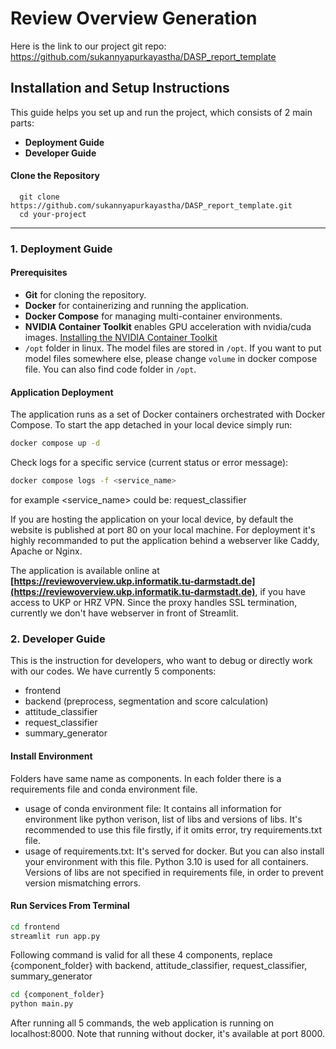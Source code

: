 # **Review Overview Generation**
Here is the link to our project git repo: https://github.com/sukannyapurkayastha/DASP_report_template
## **Installation and Setup Instructions**

This guide helps you set up and run the project, which consists of 2 main parts:
- **Deployment Guide**
- **Developer Guide**

#### **Clone the Repository** 

      git clone https://github.com/sukannyapurkayastha/DASP_report_template.git
      cd your-project
---
### 1. Deployment Guide

#### **Prerequisites**

- **Git** for cloning the repository.
- **Docker** for containerizing and running the application.
- **Docker Compose** for managing multi-container environments.
- **NVIDIA Container Toolkit** enables GPU acceleration with nvidia/cuda images.
[Installing the NVIDIA Container Toolkit](https://docs.nvidia.com/datacenter/cloud-native/container-toolkit/latest/install-guide.html)
- `/opt` folder in linux. The model files are stored in `/opt`. If you want to put model files somewhere else, please change `volume` in docker compose file. You can also find code folder in `/opt`.

#### **Application Deployment**

The application runs as a set of Docker containers orchestrated with Docker Compose. To start the app detached in your local device simply run:
```bash
docker compose up -d
```
Check logs for a specific service (current status or error message):
```bash
docker compose logs -f <service_name>
```
for example <service_name> could be: request_classifier

If you are hosting the application on your local device, by default the website is published at port 80 on your local machine. For deployment it's highly recommanded to put the application behind a webserver like Caddy, Apache or Nginx.

The application is available online at **[https://reviewoverview.ukp.informatik.tu-darmstadt.de](https://reviewoverview.ukp.informatik.tu-darmstadt.de)**, if you have access to UKP or HRZ VPN. Since the proxy handles SSL termination, currently we don't have webserver in front of Streamlit.

### **2. Developer Guide**
This is the instruction for developers, who want to debug or directly work with our codes.
We have currently 5 components:
- frontend
- backend (preprocess, segmentation and score calculation)
- attitude_classifier
- request_classifier
- summary_generator

#### **Install Environment**

Folders have same name as components. In each folder there is a requirements file and conda environment file. 
- usage of conda environment file: It contains all information for environment like python verison, list of libs and versions of libs. It's recommended to use this file firstly, if it omits error, try requirements.txt file.
- usage of requirements.txt: It's served for docker. But you can also install your environment with this file. Python 3.10 is used for all containers. Versions of libs are not specified in requirements file, in order to prevent version mismatching errors.

#### **Run Services From Terminal**
```bash
cd frontend
streamlit run app.py
```
Following command is valid for all these 4 components, replace {component_folder} with backend, attitude_classifier, request_classifier, summary_generator
```bash
cd {component_folder}
python main.py
```
After running all 5 commands, the web application is running on localhost:8000. Note that running without docker, it's available at port 8000.
